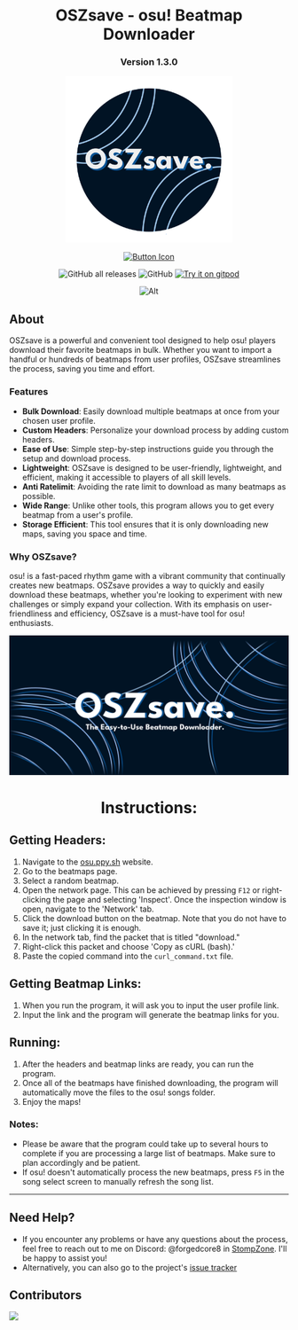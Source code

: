 <div align=center>
    
# OSZsave - osu! Beatmap Downloader
### Version 1.3.0

<img src="readme/oszsave.png"
           alt="OSZsave logo"
             style="height: 300px; width: auto;" />
             
[![Button Icon]][Link]

[Button Icon]: https://img.shields.io/badge/Installation-0b5394?style=for-the-badge&logoColor=white&logo=DocuSign

[Link]: https://github.com/ForgedCore8/OSZsave/releases/latest/download/oszsave.exe

![GitHub all releases](https://img.shields.io/github/downloads/ForgedCore8/OSZsave/total) ![GitHub](https://img.shields.io/github/license/ForgedCore8/OSZsave) [![Try it on gitpod](https://img.shields.io/badge/try-on%20gitpod-brightgreen.svg)](https://gitpod.io/#https://github.com/ForgedCore8/OSZsave)

![Alt](https://repobeats.axiom.co/api/embed/1da7c935726e07d16ffc00d3ab4287d8afa5f817.svg "Repobeats analytics image")
</div>
   
## About

OSZsave is a powerful and convenient tool designed to help osu! players download their favorite beatmaps in bulk. Whether you want to import a handful or hundreds of beatmaps from user profiles, OSZsave streamlines the process, saving you time and effort.

### Features
- **Bulk Download**: Easily download multiple beatmaps at once from your chosen user profile.
- **Custom Headers**: Personalize your download process by adding custom headers.
- **Ease of Use**: Simple step-by-step instructions guide you through the setup and download process.
- **Lightweight**: OSZsave is designed to be user-friendly, lightweight, and efficient, making it accessible to players of all skill levels.
- **Anti Ratelimit**: Avoiding the rate limit to download as many beatmaps as possible.
- **Wide Range**: Unlike other tools, this program allows you to get every beatmap from a user's profile.
- **Storage Efficient**: This tool ensures that it is only downloading new maps, saving you space and time.

### Why OSZsave?
osu! is a fast-paced rhythm game with a vibrant community that continually creates new beatmaps. OSZsave provides a way to quickly and easily download these beatmaps, whether you're looking to experiment with new challenges or simply expand your collection. With its emphasis on user-friendliness and efficiency, OSZsave is a must-have tool for osu! enthusiasts.

<img src="readme/OSZbanner-lite.png"
           alt="OSZ Banner"/>
<div align=center>
    
# Instructions:
</div>

## Getting Headers:

1. Navigate to the [osu.ppy.sh](https://osu.ppy.sh) website.
2. Go to the beatmaps page.
3. Select a random beatmap.
4. Open the network page. This can be achieved by pressing `F12` or right-clicking the page and selecting 'Inspect'. Once the inspection window is open, navigate to the 'Network' tab.
5. Click the download button on the beatmap. Note that you do not have to save it; just clicking it is enough.
6. In the network tab, find the packet that is titled "download."
7. Right-click this packet and choose 'Copy as cURL (bash).'
8. Paste the copied command into the `curl_command.txt` file.

## Getting Beatmap Links:

1. When you run the program, it will ask you to input the user profile link.
2. Input the link and the program will generate the beatmap links for you.

## Running:

1. After the headers and beatmap links are ready, you can run the program.
2. Once all of the beatmaps have finished downloading, the program will automatically move the files to the osu! songs folder.
3. Enjoy the maps!

### Notes:
- Please be aware that the program could take up to several hours to complete if you are processing a large list of beatmaps. Make sure to plan accordingly and be patient.
- If osu! doesn't automatically process the new beatmaps, press `F5` in the song select screen to manually refresh the song list.

---

## Need Help?
- If you encounter any problems or have any questions about the process, feel free to reach out to me on Discord: @forgedcore8 in [StompZone](https://discord.io/stomp). I'll be happy to assist you!
- Alternatively, you can also go to the project's [issue tracker](https://github.com/ForgedCore8/OSZsave/issues)

## Contributors
<a href = "https://github.com/forgedcore8/oszsave/graphs/contributors">
  <img src = "https://contrib.rocks/image?repo=forgedcore8/oszsave"/>
</a>
